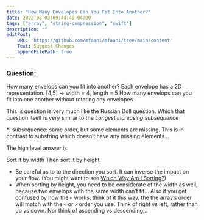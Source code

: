 ```yaml
---
title: "How Many Envelopes Can You Fit Into Another?"
date: 2022-08-03T09:44:49-04:00
tags: ["array", "string-compression", "swift"]
description: ""
editPost:
    URL: 'https://github.com/mfaani/mfaani/tree/main/content'
    Text: Suggest Changes
    appendFilePath: true
---
```



### Question: 
How many envelops can you fit into another? 
Each envelope has a 2D representation. [4,5] -> width = 4, length = 5
How many envelops can you fit into one another without rotating any envelopes. 

This is question is very much like the Russian Doll question. Which that question itself is very similar to the *Longest increasing subsequence*


*: subsequence: same order, but some elements are missing. This is in contrast to substring which doesn’t have any missing elements...

The high level answer is: 

Sort it by width
Then sort it by height. 
- Be careful as to to the direction you sort. It can inverse the impact on your flow. (You might want to see [Which Way Am I Sorting?](https://mfaani.com/posts/interviewing/arrays/which-way-am-i-sorting/))
- When sorting by height, you need to be considerate of the width as well, because two envelops with the same width can’t fit...
Also if you get confused by how the ` < ` works, think of it this way, the the array’s order will match with the `<` or `>` order you use. Think of right vs left, rather than up vs down. Nor think of ascending vs descending...



